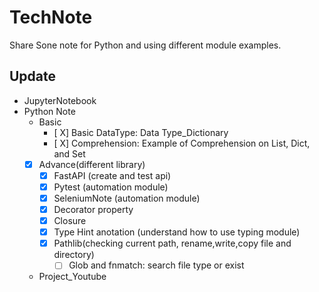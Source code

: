 # TechNote

Share Sone note for Python and using different module examples. 

## Update

- JupyterNotebook
- Python Note
	- Basic 
		- [ X] Basic DataType: Data Type_Dictionary
		- [ X] Comprehension: Example of Comprehension on List, Dict, and Set
	- [X] Advance(different library)
		- [X] FastAPI (create and test api)
		- [X] Pytest (automation module)
		- [X] SeleniumNote (automation module)
		- [X] Decorator property 
		- [X] Closure
		- [X] Type Hint anotation (understand how to use typing module)
		- [X] Pathlib(checking current path, rename,write,copy file and directory)
			- [ ] Glob and fnmatch: search file type or exist 
		
	- Project_Youtube
	
